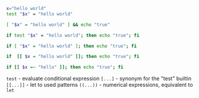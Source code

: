 ```bash
x="hello world"
test "$x" = "hello world"
```

```bash
[ "$x" = "hello world" ] && echo "true"
```

```bash
if test "$x" = "hello world"; then echo "true"; fi
```

```bash
if [ "$x" = "hello world" ]; then echo "true"; fi
```

```bash
if  [[ $x = "hello world" ]]; then echo "true"; fi
```

```bash
if [[ $x =~ "hello" ]]; then echo "true"; fi
```

`test` - evaluate conditional expression
`[...]` - synonym for the "test" builtin
`[[...]]` - let to used patterns
`((...))` - numerical expressions, equivalent to `let` 